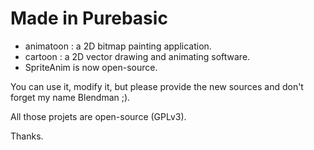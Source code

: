# Made in Purebasic
- animatoon : a 2D bitmap painting application.
- cartoon :  a 2D vector drawing and animating software.
- SpriteAnim is now open-source.

You can use it, modify it, but please provide the new sources and don't forget my name Blendman ;).

All those projets are open-source (GPLv3).


Thanks.
